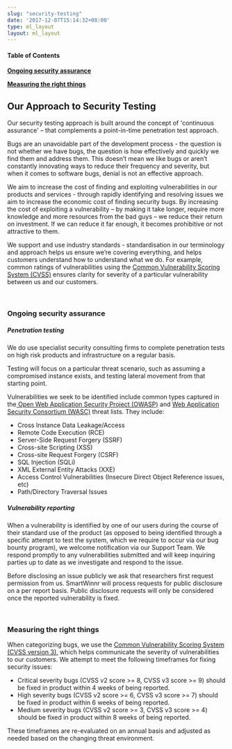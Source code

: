 ```yaml
---
slug: "security-testing"
date: '2017-12-07T15:14:32+08:00'
type: ml_layout
layout: ml_layout
---
```


<section class="">
  <div class="padding50 ml-pure-white-background">
    <div class="row  ">
      <div class="col-lg-3 col-md-12 col-sm-12 col-xs-12 div_sticky_privacy">
       <p> <h4><b>Table of Contents</b></h4></p>
        <p><b><a href="#ongoing-security-assurance">Ongoing security assurance</a></b></p>  
        <p><b><a href="#measuring-the-right-things">Measuring the right things</a></b></p>
      </div>
      <div class="col-lg-9 col-md-12 col-sm-12 col-xs-12 " id="policy-covers" class="privacy-content">
        <h2><b>Our Approach to Security Testing</b></h2>
        <p>
        Our security testing approach is built around the concept of 'continuous assurance' – that complements a point-in-time penetration test approach.
        </p>
        <p>
        Bugs are an unavoidable part of the development process - the question is not whether we have bugs, the question is how effectively and quickly we find them and address them. This doesn’t mean we like bugs or aren’t constantly innovating ways to reduce their frequency and severity, but when it comes to software bugs, denial is not an effective approach.
        </p>
        <p>
          We aim to increase the cost of finding and exploiting vulnerabilities in our products and services - through rapidly identifying and resolving issues we aim to increase the economic cost of finding security bugs. By increasing the cost of exploiting a vulnerability – by making it take longer, require more knowledge and more resources from the bad guys – we reduce their return on investment. If we can reduce it far enough, it becomes prohibitive or not attractive to them.
      </p>
      <p>
        We support and use industry standards - standardisation in our terminology and approach helps us ensure we’re covering everything, and helps customers understand how to understand what we do. For example, common ratings of vulnerabilities using the <a href="https://nvd.nist.gov/vuln-metrics/cvss" target="_blank" class="ml_custom_link" id="ongoing-security-assurance">Common Vulnerability Scoring System (CVSS)</a> ensures clarity for severity of a particular vulnerability between us and our customers.
        </p>
      <div><br>
      <h3><b>Ongoing security assurance</b></h3>
      <p><h5><b>Penetration testing</b></h5></p>
      <p>We do use specialist security consulting firms to complete penetration tests on high risk products and infrastructure on a regular basis.
      </p>
      <p>
      Testing will focus on a particular threat scenario, such as assuming a compromised instance exists, and testing lateral movement from that starting point.
      </p>
      <p>
      Vulnerabilities we seek to be identified include common types captured in the<a href="https://www.owasp.org/index.php/Main_Page" target="_blank" class="ml_custom_link"> Open Web Application Security Project (OWASP)</a> and <a href="http://www.webappsec.org/" target="_blank" class="ml_custom_link">Web Application Security Consortium (WASC)</a> threat lists. They include:
      </p><p>
          <ul>
              <li>Cross Instance Data Leakage/Access</li>
              <li>Remote Code Execution (RCE)</li>
              <li>Server-Side Request Forgery (SSRF) </li>
              <li>Cross-site Scripting (XSS)</li>
              <li>Cross-site Request Forgery (CSRF)</li>
              <li>SQL Injection (SQLi)</li>
              <li>XML External Entity Attacks (XXE)</li>
              <li>Access Control Vulnerabilities (Insecure Direct Object Reference issues, etc) </li>
              <li>Path/Directory Traversal Issues </li>
          </ul>
          </p>
      </div>
       <div>
          <p><h5><b>Vulnerability reporting</b></h5></p>
          <p>
             When a vulnerability is identified by one of our users during the course of their standard use of the product (as opposed to being identified through a specific attempt to test the system, which we require to occur via our bug bounty program), we welcome notification via our Support Team. We respond promptly to any vulnerabilities submitted and will keep inquiring parties up to date as we investigate and respond to the issue.
          </p><span id="measuring-the-right-things"></span>
          <p>
              Before disclosing an issue publicly we ask that researchers first request permission from us. SmartWinnr will process requests for public disclosure on a per report basis. Public disclosure requests will only be considered once the reported vulnerability is fixed.
          </p> 
      </div>
      <br>
      <div>
          <h3><b>Measuring the right things</b></h3>
          <p>
            When categorizing bugs, we use the <a href="https://www.first.org/cvss/specification-document" target="_blank" class="ml_custom_link">Common Vulnerability Scoring System (CVSS version 3),</a> which helps communicate the severity of vulnerabilities to our customers. We attempt to meet the following timeframes for fixing security issues:
          </p>
          <ul>
          <li>Critical severity bugs (CVSS v2 score >= 8, CVSS v3 score >= 9) should be fixed in product within 4 weeks of being reported.</li>
           <li>High severity bugs (CVSS v2 score >= 6, CVSS v3 score >= 7) should be fixed in product within 6 weeks of being reported.</li>
            <li>Medium severity bugs (CVSS v2 score >= 3, CVSS v3 score >= 4) should be fixed in product within 8 weeks of being reported.
          </li>
          </ul>
          <p>
          These timeframes are re-evaluated on an annual basis and adjusted as needed based on the changing threat environment.
          </p>
      </div>
   </div>
    </div>
  </div>
</section>
